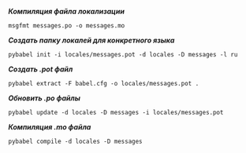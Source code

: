 ***Компиляция файла локализации***
```
msgfmt messages.po -o messages.mo
```

***Создать папку локалей для конкретного языка***
```commandline
pybabel init -i locales/messages.pot -d locales -D messages -l ru
```
***Создать .pot файл***
```commandline
pybabel extract -F babel.cfg -o locales/messages.pot .
```
***Обновить .po файлы***
```commandline
pybabel update -d locales -D messages -i locales/messages.pot
```
***Компиляция .mo файла***
```commandline
pybabel compile -d locales -D messages
```
